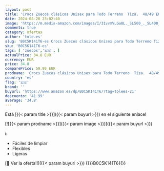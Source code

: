 ```yaml
---
layout: post
title: 'Crocs Zuecos clásicos Unisex para Todo Terreno  Tiza.  48/49 EU'
date: 2024-08-20 23:02:40
image: 'https://m.media-amazon.com/images/I/31vvmVLGu8L._SL500_._SL400_.jpg'
comments: true
category: ofertas
author: 'tole.es'
slug: 'B0C5K141T6-es Crocs Zuecos clásicos Unisex para Todo Terreno Tiza. 48/49 EU'
sku: 'B0C5K141T6-es'
tags: [ 'zuecos','🇪🇸', ]
actualPrice: 34.8 EUR
currency: EUR
price: 34.8
comparePrice: 59.99 EUR
prodname: 'Crocs Zuecos clásicos Unisex para Todo Terreno  Tiza.  48/49 EU'
country: 'es'
flag: '🇪🇸'
brand: ''
buyurl: 'https://www.amazon.es/dp/B0C5K141T6/?tag=tolees-21'
descuento: '41.99'
average: '34.8'
---
```


Está [{{< param title >}}]({{< param buyurl >}}) en el siguiente enlace!

[![{{< param prodname >}}]({{< param image >}})]({{< param buyurl >}})

ℹ️:

- Fáciles de limpiar
- Flexibles
- Ligeras

[🛒 Ver la oferta!!]({{< param buyurl >}})
{{<world>}}B0C5K141T6{{</world>}}

